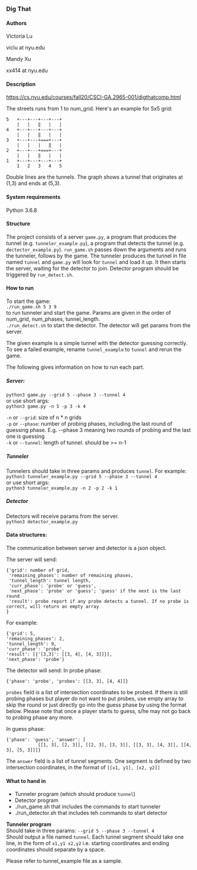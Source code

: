 ### Dig That

#### Authors

Victoria Lu

 viclu at nyu.edu

Mandy Xu

xx414 at nyu.edu

#### Description
https://cs.nyu.edu/courses/fall20/CSCI-GA.2965-001/digthatcomp.html

The streets runs from 1 to num_grid.
Here's an example for 5x5 grid:
```
5   +---+---+---+---+
    |   |   ‖   |   |
4   +---+---+---+---+
    |   |   ‖   |   |
3   +---+---+===+---+
    |   |   |   ‖   |
2   +---+---+===+---+
    |   |   ‖   |   |
1   +---+---+---+---+
    1   2   3   4   5
```
Double lines are the tunnels. The graph shows a tunnel that originates at (1,3) and ends at (5,3).

#### System requirements

Python 3.6.8

#### Structure
The project consists of a server `game.py`, a program that produces the tunnel (e.g. `tunneler_example.py`), a program that detects the tunnel (e.g. `dectector_example.py`). `run_game.sh` passes down the arguments and runs the tunneler, follows by the game. The tunneler produces the tunnel in file named `tunnel` and `game.py` will look for `tunnel` and load it up. It then starts the server, waiting for the detector to join. Detector program should be triggered by `run_detect.sh`.


#### How to run
To start the game: \
`./run_game.sh 5 3 9` \
 to run tunneler and start the game. Params are given in the order of num_grid, num_phases, tunnel_length. \
`./run_detect.sh` to start the detector. The detector will get params from the server.

The given example is a simple tunnel with the detector guessing correctly. To see a failed example, rename `tunnel_example` to `tunnel` and rerun the game.

The following gives information on how to run each part.

##### Server:
`python3 game.py --grid 5 --phase 3 --tunnel 4` \
or use short args: \
`python3 game.py -n 5 -p 3 -k 4`

`-n` or `--grid`: size of n \* n grids \
`-p` or `--phase`: number of probing phases, including the last round of guessing phase. E.g. --phase 3 meaning two rounds of probing and the last one is guessing \
`-k` or `--tunnel`: length of tunnel. should be >= n-1

##### Tunneler
Tunnelers should take in three params and produces `tunnel`. For example: \
`python3 tunneler_example.py --grid 5 --phase 3 --tunnel 4` \
or use short args: \
`python3 tunneler_example.py -n 2 -p 2 -k 1`

##### Detector
Detectors will receive params from the server. \
`python3 detector_example.py`

#### Data structures:
The communication between server and detector is a json object.

The server will send:
```
{'grid': number of grid,
 'remaining_phases': number of remaining phases,
 'tunnel_length': tunnel length,
 'curr_phase': 'probe' or 'guess',
 'next_phase': 'probe' or 'guess'; 'guess' if the next is the last round
 'result': probe report if any probe detects a tunnel. If no probe is correct, will return an empty array
}
```
For example:
```
{'grid': 5,
'remaining_phases': 2,
'tunnel_length': 9,
'curr_phase': 'probe',
'result': [{'[3,3]': [[3, 4], [4, 3]]}],
'next_phase': 'probe'}
```


The detector will send:
In probe phase:
```
{'phase': 'probe', 'probes': [[3, 3], [4, 4]]}
```
`probes` field is a list of intersection coordinates to be probed. If there is still probing phases but player do not want to put probes, use empty array to skip the round or just directly go into the guess phase by using the format below. Please note that once a player starts to guess, s/he may not go back to probing phase any more.

In guess phase:
```
{'phase': 'guess', 'answer': [
            [[1, 3], [2, 3]], [[2, 3], [3, 3]], [[3, 3], [4, 3]], [[4, 3], [5, 3]]]}
```
The `answer` field is a list of tunnel segments. One segment is defined by two intersection coordinates, in the format of `[[x1, y1], [x2, y2]]`
#### What to hand in
* Tunneler program (which should produce `tunnel`)
* Detector program
* ./run_game.sh that includes the commands to start tunneler
* ./run_detector.sh that includes teh commands to start detector

**Tunneler program** \
Should take in three params: `--grid 5 --phase 3 --tunnel 4` \
Should output a file named `tunnel`. Each tunnel segment should take one line, in the form of `x1,y1 x2,y2` i.e. starting coordinates and ending coordinates should separate by a space.

Please refer to tunnel_example file as a sample.



